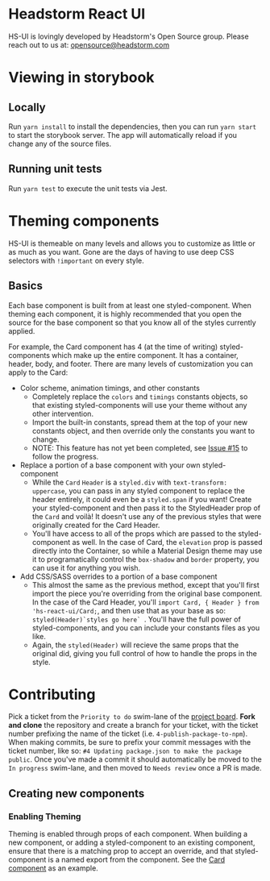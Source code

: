 # Headstorm React UI

HS-UI is lovingly developed by Headstorm's Open Source group. Please reach out to us at: opensource@headstorm.com

# Viewing in storybook

## Locally
Run `yarn install` to install the dependencies, then you can run `yarn start` to start the storybook server.
The app will automatically reload if you change any of the source files.

## Running unit tests

Run `yarn test` to execute the unit tests via Jest.

# Theming components

HS-UI is themeable on many levels and allows you to customize as little or as much as you want. Gone are the days of having to use deep CSS selectors with `!important` on every style.

## Basics

Each base component is built from at least one styled-component. When theming each component, it is highly recommended that you open the source for the base component so that you know all of the styles currently applied.

For example, the Card component has 4 (at the time of writing) styled-components which make up the entire component. It has a container, header, body, and footer. There are many levels of customization you can apply to the Card:

* Color scheme, animation timings, and other constants
  * Completely replace the `colors` and `timings` constants objects, so that existing styled-components will use your theme without any other intervention.
  * Import the built-in constants, spread them at the top of your new constants object, and then override only the constants you want to change.
  * NOTE: This feature has not yet been completed, see [Issue #15](https://github.com/Headstorm/hs-ui/issues/15) to follow the progress.
* Replace a portion of a base component with your own styled-component
  * While the `Card` `Header` is a `styled.div` with `text-transform: uppercase`, you can pass in any styled component to replace the header entirely, it could even be a `styled.span` if you want! Create your styled-component and then pass it to the StyledHeader prop of the `Card` and voilà! It doesn't use any of the previous styles that were originally created for the Card Header.
  * You'll have access to all of the props which are passed to the styled-component as well. In the case of Card, the `elevation` prop is passed directly into the Container, so while a Material Design theme may use it to programatically control the `box-shadow` and `border` property, you can use it for anything you wish.
* Add CSS/SASS overrides to a portion of a base component
  * This almost the same as the previous method, except that you'll first import the piece you're overriding from the original base component. In the case of the Card Header, you'll `import Card, { Header } from 'hs-react-ui/Card;`, and then use that as your base as so: ```styled(Header)`styles go here` ```. You'll have the full power of styled-components, and you can include your constants files as you like.
  * Again, the `styled(Header)` will recieve the same props that the original did, giving you full control of how to handle the props in the style.

# Contributing

Pick a ticket from the `Priority to do` swim-lane of the [project board](https://github.com/Headstorm/hs-ui/projects/1). **Fork and clone** the repository and create a branch for your ticket, with the ticket number prefixing the name of the ticket (i.e. `4-publish-package-to-npm`). When making commits, be sure to prefix your commit messages with the ticket number, like so: `#4 Updating package.json to make the package public`. Once you've made a commit it should automatically be moved to the `In progress` swim-lane, and then moved to `Needs review` once a PR is made.

## Creating new components

### Enabling Theming

Theming is enabled through props of each component. When building a new component, or adding a styled-component to an existing component, ensure that there is a matching prop to accept an override, and that styled-component is a named export from the component. See the [Card component](https://github.com/Headstorm/hs-ui/tree/master/packages/hs-react-ui/src/components/Card) as an example.
